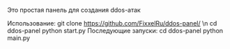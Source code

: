 Это простая панель для создания ddos-атак

Использование:
git clone https://github.com/FixxelRu/ddos-panel/
\n
cd ddos-panel
python start.py
Последующие запуски:
cd ddos-panel
python main.py
